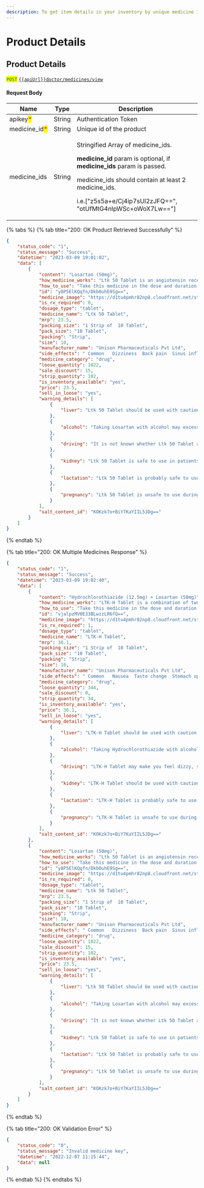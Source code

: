 ```yaml
---
description: To get item details in your inventory by unique medicine Id.
---
```


# Product Details

## Product Details

<mark style="color:green;">`POST`</mark>  [`{{apiUrl}}doctor/medicines/view`](https://api.evitalrx.in/v1/doctor/medicines/view)

#### Request Body

| Name                                           | Type   | Description                                                                                                                                                                                                                                                                                              |
| ---------------------------------------------- | ------ | -------------------------------------------------------------------------------------------------------------------------------------------------------------------------------------------------------------------------------------------------------------------------------------------------------- |
| apikey<mark style="color:red;">\*</mark>       | String | Authentication Token                                                                                                                                                                                                                                                                                     |
| medicine\_id<mark style="color:red;">\*</mark> | String | Unique id of the product                                                                                                                                                                                                                                                                                 |
| medicine\_ids                                  | String | <p>Stringified Array of medicine_ids.​</p><p></p><p><strong>medicine_id</strong> param is optional, if <strong>medicine_ids</strong> param is passed.​</p><p></p><p>medicine_ids should contain at least 2 medicine_ids.​ </p><p></p><p>i.e.["z5s5a+e/Cj4ip7sUl2zJFQ==", "otUfMtG4nIpWSc+oWoX7Lw=="]</p> |

{% tabs %}
{% tab title="200: OK Product Retrieved Successfully" %}
```json
{
    "status_code": "1",
    "status_message": "Success",
    "datetime": "2023-03-09 19:01:02",
    "data": [
        {
            "content": "Losartan (50mg)",
            "how_medicine_works": "Ltk 50 Tablet is an angiotensin receptor blocker (ARB). It relaxes blood vessel by blocking the action of a chemical that usually makes blood vessels tighter. This lowers the blood pressure, allowing the blood to flow more smoothly to different organs and the heart to pump more efficiently.",
            "how_to_use": "Take this medicine in the dose and duration as advised by your doctor. Swallow it as a whole. Do not chew, crush or break it. Ltk 50 Tablet may be taken with or without food, but it is better to take it at a fixed time.",
            "id": "y8P5ElKQqfn/Dkb0uhE9Sg==",
            "medicine_image": "https://d1tu4pmhr82np8.cloudfront.net/storage/medicines/default.jpg",
            "is_rx_required": 0,
            "dosage_type": "tablet",
            "medicine_name": "Ltk 50 Tablet",
            "mrp": 23.5,
            "packing_size": "1 Strip of  10 Tablet",
            "pack_size": "10 Tablet",
            "packing": "Strip",
            "size": 10,
            "manufacturer_name": "Unison Pharmaceuticals Pvt Ltd",
            "side_effects": " Common   Dizziness  Back pain  Sinus inflammation  Increased potassium level in blood  ",
            "medicine_category": "drug",
            "loose_quantity": 1022,
            "sale_discount": 15,
            "strip_quantity": 102,
            "is_inventory_available": "yes",
            "price": 23.5,
            "sell_in_loose": "yes",
            "warning_details": [
                {
                    "liver": "Ltk 50 Tablet should be used with caution in patients with liver disease. Dose adjustment of Ltk 50 Tablet may be needed. Please consult your doctor.<br>Use of Ltk 50 Tablet is not recommended in patients with severe liver disease."
                },
                {
                    "alcohol": "Taking Losartan with alcohol may excessively lower the blood pressure."
                },
                {
                    "driving": "It is not known whether Ltk 50 Tablet alters the ability to drive. Do not drive if you experience any symptoms that affect your ability to concentrate and react."
                },
                {
                    "kidney": "Ltk 50 Tablet is safe to use in patients with kidney disease. No dose adjustment of Ltk 50 Tablet is recommended.<br>However, talk to your doctor if you have any underlying kidney disease. Regular monitoring of blood pressure is recommended for better dose adjustment."
                },
                {
                    "lactation": "Ltk 50 Tablet is probably safe to use during lactation.  Limited human data suggests that the drug does not represent a significant risk to the baby."
                },
                {
                    "pregnancy": "Ltk 50 Tablet is unsafe to use during pregnancy.<br>There is positive evidence of human fetal risk, but the benefits from use in pregnant women may be acceptable despite the risk, for example in life-threatening situations. Please consult your doctor."
                }
            ],
            "salt_content_id": "KOKzk7o+BiY7KaYIIL5JDg=="
        }
    ]
}
```
{% endtab %}

{% tab title="200: OK Multiple Medicines Response" %}
```json
{
    "status_code": "1",
    "status_message": "Success",
    "datetime": "2023-03-09 19:02:40",
    "data": [
        {
            "content": "Hydrochlorothiazide (12.5mg) + Losartan (50mg)",
            "how_medicine_works": "LTK-H Tablet is a combination of two medicines: Losartan and Hydrochlorothiazide, which lowers the blood pressure effectively. Losartan is an angiotensin receptor blocker (ARB). It works by blocking the hormone angiotensin thereby relaxing blood vessels. This allows the blood to flow more smoothly and the heart to pump more efficiently. Hydrochlorothiazide is a diuretic that removes extra water and certain electrolytes from the body. Over time it also relaxes blood vessels and improves blood flow.",
            "how_to_use": "Take this medicine in the dose and duration as advised by your doctor. Swallow it as a whole. Do not chew, crush or break it. LTK-H Tablet may be taken with or without food, but it is better to take it at a fixed time.",
            "id": "vjalpzMV0E33BLwzzLR6fQ==",
            "medicine_image": "https://d1tu4pmhr82np8.cloudfront.net/storage/medicines/default.jpg",
            "is_rx_required": 1,
            "dosage_type": "tablet",
            "medicine_name": "LTK-H Tablet",
            "mrp": 36.1,
            "packing_size": "1 Strip of  10 Tablet",
            "pack_size": "10 Tablet",
            "packing": "Strip",
            "size": 10,
            "manufacturer_name": "Unison Pharmaceuticals Pvt Ltd",
            "side_effects": " Common   Nausea  Taste change  Stomach upset  Diarrhea  Headache  Dizziness  Weakness  Decreased blood pressure  Increased blood uric acid  Increased blood lipid level  Glucose intolerance  Electrolyte imbalance  ",
            "medicine_category": "drug",
            "loose_quantity": 344,
            "sale_discount": 0,
            "strip_quantity": 34,
            "is_inventory_available": "yes",
            "price": 36.1,
            "sell_in_loose": "yes",
            "warning_details": [
                {
                    "liver": "LTK-H Tablet should be used with caution in patients with liver disease. Dose adjustment of LTK-H Tablet may be needed. Please consult your doctor."
                },
                {
                    "alcohol": "Taking Hydrochlorothiazide with alcohol may have additive effects in lowering blood pressure. You may experience headache, dizziness, lightheadedness, fainting, and/or changes in pulse or heart rate."
                },
                {
                    "driving": "LTK-H Tablet may make you feel dizzy, sleepy, tired, or decrease alertness. If this happens, do not drive."
                },
                {
                    "kidney": "LTK-H Tablet should be used with caution in patients with severe kidney disease. Dose adjustment of LTK-H Tablet may be needed. Please consult your doctor.<br>Use of LTK-H Tablet is not recommended in patients with severe kidney disease."
                },
                {
                    "lactation": "LTK-H Tablet is probably safe to use during lactation.  Limited human data suggests that the drug does not represent a significant risk to the baby."
                },
                {
                    "pregnancy": "LTK-H Tablet is unsafe to use during pregnancy.<br>There is positive evidence of human fetal risk, but the benefits from use in pregnant women may be acceptable despite the risk, for example in life-threatening situations. Please consult your doctor."
                }
            ],
            "salt_content_id": "KOKzk7o+BiY7KaYIIL5JDg=="
        },
        {
            "content": "Losartan (50mg)",
            "how_medicine_works": "Ltk 50 Tablet is an angiotensin receptor blocker (ARB). It relaxes blood vessel by blocking the action of a chemical that usually makes blood vessels tighter. This lowers the blood pressure, allowing the blood to flow more smoothly to different organs and the heart to pump more efficiently.",
            "how_to_use": "Take this medicine in the dose and duration as advised by your doctor. Swallow it as a whole. Do not chew, crush or break it. Ltk 50 Tablet may be taken with or without food, but it is better to take it at a fixed time.",
            "id": "y8P5ElKQqfn/Dkb0uhE9Sg==",
            "medicine_image": "https://d1tu4pmhr82np8.cloudfront.net/storage/medicines/default.jpg",
            "is_rx_required": 0,
            "dosage_type": "tablet",
            "medicine_name": "Ltk 50 Tablet",
            "mrp": 23.5,
            "packing_size": "1 Strip of  10 Tablet",
            "pack_size": "10 Tablet",
            "packing": "Strip",
            "size": 10,
            "manufacturer_name": "Unison Pharmaceuticals Pvt Ltd",
            "side_effects": " Common   Dizziness  Back pain  Sinus inflammation  Increased potassium level in blood  ",
            "medicine_category": "drug",
            "loose_quantity": 1022,
            "sale_discount": 15,
            "strip_quantity": 102,
            "is_inventory_available": "yes",
            "price": 23.5,
            "sell_in_loose": "yes",
            "warning_details": [
                {
                    "liver": "Ltk 50 Tablet should be used with caution in patients with liver disease. Dose adjustment of Ltk 50 Tablet may be needed. Please consult your doctor.<br>Use of Ltk 50 Tablet is not recommended in patients with severe liver disease."
                },
                {
                    "alcohol": "Taking Losartan with alcohol may excessively lower the blood pressure."
                },
                {
                    "driving": "It is not known whether Ltk 50 Tablet alters the ability to drive. Do not drive if you experience any symptoms that affect your ability to concentrate and react."
                },
                {
                    "kidney": "Ltk 50 Tablet is safe to use in patients with kidney disease. No dose adjustment of Ltk 50 Tablet is recommended.<br>However, talk to your doctor if you have any underlying kidney disease. Regular monitoring of blood pressure is recommended for better dose adjustment."
                },
                {
                    "lactation": "Ltk 50 Tablet is probably safe to use during lactation.  Limited human data suggests that the drug does not represent a significant risk to the baby."
                },
                {
                    "pregnancy": "Ltk 50 Tablet is unsafe to use during pregnancy.<br>There is positive evidence of human fetal risk, but the benefits from use in pregnant women may be acceptable despite the risk, for example in life-threatening situations. Please consult your doctor."
                }
            ],
            "salt_content_id": "KOKzk7o+BiY7KaYIIL5JDg=="
        }
    ]
}
```
{% endtab %}

{% tab title="200: OK Validation Error" %}
```json
{
    "status_code": "0",
    "status_message": "Invalid medicine key",
    "datetime": "2022-12-07 11:15:44",
    "data": null
}
```
{% endtab %}
{% endtabs %}

